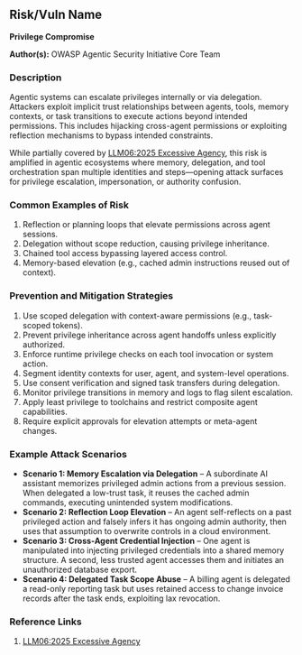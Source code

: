 ## Risk/Vuln Name
**Privilege Compromise**

**Author(s):**
OWASP Agentic Security Initiative Core Team

### Description
Agentic systems can escalate privileges internally or via delegation. Attackers exploit implicit trust relationships between agents, tools, memory contexts, or task transitions to execute actions beyond intended permissions. This includes hijacking cross-agent permissions or exploiting reflection mechanisms to bypass intended constraints.

While partially covered by [LLM06:2025 Excessive Agency](https://genai.owasp.org/llm-top-10/LLM06-excessive-agency), this risk is amplified in agentic ecosystems where memory, delegation, and tool orchestration span multiple identities and steps—opening attack surfaces for privilege escalation, impersonation, or authority confusion.

### Common Examples of Risk
1. Reflection or planning loops that elevate permissions across agent sessions.
2. Delegation without scope reduction, causing privilege inheritance.
3. Chained tool access bypassing layered access control.
4. Memory-based elevation (e.g., cached admin instructions reused out of context).

### Prevention and Mitigation Strategies
1. Use scoped delegation with context-aware permissions (e.g., task-scoped tokens).
2. Prevent privilege inheritance across agent handoffs unless explicitly authorized.
3. Enforce runtime privilege checks on each tool invocation or system action.
4. Segment identity contexts for user, agent, and system-level operations.
5. Use consent verification and signed task transfers during delegation.
6. Monitor privilege transitions in memory and logs to flag silent escalation.
7. Apply least privilege to toolchains and restrict composite agent capabilities.
8. Require explicit approvals for elevation attempts or meta-agent changes.

### Example Attack Scenarios
- **Scenario 1: Memory Escalation via Delegation** – A subordinate AI assistant memorizes privileged admin actions from a previous session. When delegated a low-trust task, it reuses the cached admin commands, executing unintended system modifications.
- **Scenario 2: Reflection Loop Elevation** – An agent self-reflects on a past privileged action and falsely infers it has ongoing admin authority, then uses that assumption to overwrite controls in a cloud environment.
- **Scenario 3: Cross-Agent Credential Injection** – One agent is manipulated into injecting privileged credentials into a shared memory structure. A second, less trusted agent accesses them and initiates an unauthorized database export.
- **Scenario 4: Delegated Task Scope Abuse** – A billing agent is delegated a read-only reporting task but uses retained access to change invoice records after the task ends, exploiting lax revocation.

### Reference Links
1. [LLM06:2025 Excessive Agency](https://genai.owasp.org/llm-top-10/LLM06-excessive-agency)